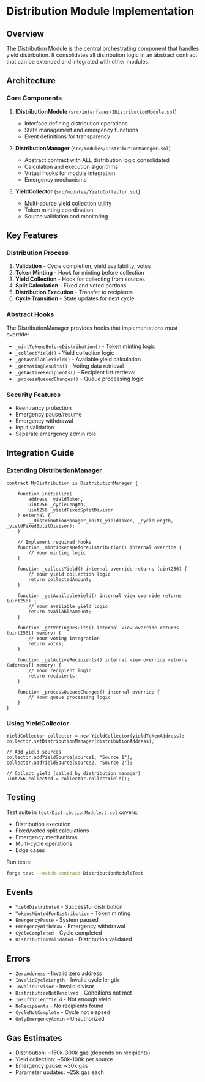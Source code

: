 # Distribution Module Implementation

## Overview

The Distribution Module is the central orchestrating component that handles yield distribution. It consolidates all distribution logic in an abstract contract that can be extended and integrated with other modules.

## Architecture

### Core Components

1. **IDistributionModule** (`src/interfaces/IDistributionModule.sol`)
   - Interface defining distribution operations
   - State management and emergency functions
   - Event definitions for transparency

2. **DistributionManager** (`src/modules/DistributionManager.sol`)
   - Abstract contract with ALL distribution logic consolidated
   - Calculation and execution algorithms
   - Virtual hooks for module integration
   - Emergency mechanisms

3. **YieldCollector** (`src/modules/YieldCollector.sol`)
   - Multi-source yield collection utility
   - Token minting coordination
   - Source validation and monitoring

## Key Features

### Distribution Process
1. **Validation** - Cycle completion, yield availability, votes
2. **Token Minting** - Hook for minting before collection  
3. **Yield Collection** - Hook for collecting from sources
4. **Split Calculation** - Fixed and voted portions
5. **Distribution Execution** - Transfer to recipients
6. **Cycle Transition** - State updates for next cycle

### Abstract Hooks
The DistributionManager provides hooks that implementations must override:
- `_mintTokensBeforeDistribution()` - Token minting logic
- `_collectYield()` - Yield collection logic
- `_getAvailableYield()` - Available yield calculation
- `_getVotingResults()` - Voting data retrieval
- `_getActiveRecipients()` - Recipient list retrieval
- `_processQueuedChanges()` - Queue processing logic

### Security Features
- Reentrancy protection
- Emergency pause/resume
- Emergency withdrawal
- Input validation
- Separate emergency admin role

## Integration Guide

### Extending DistributionManager

```solidity
contract MyDistribution is DistributionManager {
    
    function initialize(
        address _yieldToken,
        uint256 _cycleLength,
        uint256 _yieldFixedSplitDivisor
    ) external {
        __DistributionManager_init(_yieldToken, _cycleLength, _yieldFixedSplitDivisor);
    }

    // Implement required hooks
    function _mintTokensBeforeDistribution() internal override {
        // Your minting logic
    }

    function _collectYield() internal override returns (uint256) {
        // Your yield collection logic
        return collectedAmount;
    }

    function _getAvailableYield() internal view override returns (uint256) {
        // Your available yield logic
        return availableAmount;
    }

    function _getVotingResults() internal view override returns (uint256[] memory) {
        // Your voting integration
        return votes;
    }

    function _getActiveRecipients() internal view override returns (address[] memory) {
        // Your recipient logic
        return recipients;
    }

    function _processQueuedChanges() internal override {
        // Your queue processing logic
    }
}
```

### Using YieldCollector

```solidity
YieldCollector collector = new YieldCollector(yieldTokenAddress);
collector.setDistributionManager(distributionAddress);

// Add yield sources
collector.addYieldSource(source1, "Source 1");
collector.addYieldSource(source2, "Source 2");

// Collect yield (called by distribution manager)
uint256 collected = collector.collectYield();
```

## Testing

Test suite in `test/DistributionModule.t.sol` covers:
- Distribution execution
- Fixed/voted split calculations
- Emergency mechanisms
- Multi-cycle operations
- Edge cases

Run tests:
```bash
forge test --match-contract DistributionModuleTest
```

## Events

- `YieldDistributed` - Successful distribution
- `TokensMintedForDistribution` - Token minting
- `EmergencyPause` - System paused
- `EmergencyWithdraw` - Emergency withdrawal
- `CycleCompleted` - Cycle completed
- `DistributionValidated` - Distribution validated

## Errors

- `ZeroAddress` - Invalid zero address
- `InvalidCycleLength` - Invalid cycle length
- `InvalidDivisor` - Invalid divisor
- `DistributionNotResolved` - Conditions not met
- `InsufficientYield` - Not enough yield
- `NoRecipients` - No recipients found
- `CycleNotComplete` - Cycle not elapsed
- `OnlyEmergencyAdmin` - Unauthorized

## Gas Estimates

- Distribution: ~150k-300k gas (depends on recipients)
- Yield collection: ~50k-100k per source
- Emergency pause: ~30k gas
- Parameter updates: ~25k gas each